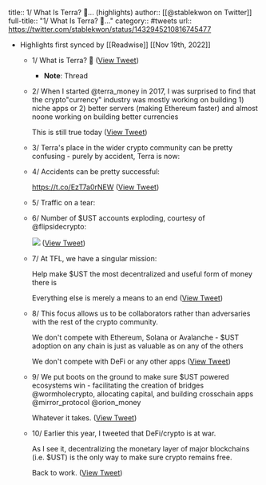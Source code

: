 title:: 1/ What Is Terra? 🧵... (highlights)
author:: [[@stablekwon on Twitter]]
full-title:: "1/ What Is Terra? 🧵..."
category:: #tweets
url:: https://twitter.com/stablekwon/status/1432945210816745477

- Highlights first synced by [[Readwise]] [[Nov 19th, 2022]]
	- 1/ What is Terra? 🧵 ([View Tweet](https://twitter.com/stablekwon/status/1432945210816745477))
		- **Note**: Thread
	- 2/ When I started @terra_money in 2017, I was surprised to find that the crypto"currency" industry was mostly working on building 1) niche apps or 2) better servers (making Ethereum faster) and almost noone working on building better currencies
	  
	  This is still true today ([View Tweet](https://twitter.com/stablekwon/status/1432945212293144578))
	- 3/ Terra's place in the wider crypto community can be pretty confusing - purely by accident, Terra is now:
	- 4/ Accidents can be pretty successful: 
	  
	  https://t.co/EzT7a0rNEW ([View Tweet](https://twitter.com/stablekwon/status/1432945215371812865))
	- 5/ Traffic on a tear:
	- 6/ Number of $UST accounts exploding, courtesy of @flipsidecrypto: 
	  
	  ![](https://pbs.twimg.com/media/E-LVa0hVEAA5iMD.jpg) ([View Tweet](https://twitter.com/stablekwon/status/1432945225299750918))
	- 7/ At TFL, we have a singular mission: 
	  
	  Help make $UST the most decentralized and useful form of money there is
	  
	  Everything else is merely a means to an end ([View Tweet](https://twitter.com/stablekwon/status/1432945227514277890))
	- 8/ This focus allows us to be collaborators rather than adversaries with the rest of the crypto community. 
	  
	  We don't compete with Ethereum, Solana or Avalanche - $UST adoption on any chain is just as valuable as on any of the others
	  
	  We don't compete with DeFi or any other apps ([View Tweet](https://twitter.com/stablekwon/status/1432945229036802048))
	- 9/ We put boots on the ground to make sure $UST powered ecosystems win - facilitating the creation of bridges @wormholecrypto, allocating capital, and building crosschain apps @mirror_protocol @orion_money 
	  
	  Whatever it takes. ([View Tweet](https://twitter.com/stablekwon/status/1432945230613860352))
	- 10/ Earlier this year, I tweeted that DeFi/crypto is at war. 
	  
	  As I see it, decentralizing the monetary layer of major blockchains (i.e. $UST) is the only way to make sure crypto remains free.
	  
	  Back to work. ([View Tweet](https://twitter.com/stablekwon/status/1432945232178417672))